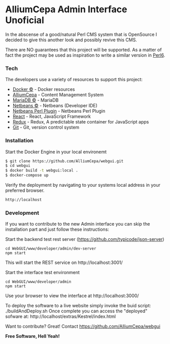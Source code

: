 # AlliumCepa Admin Interface Unoficial

In the abscense of a good/natural Perl CMS system that is OpenSource I decided to give this another look and possibly revive this CMS.

There are NO guarantees that this project will be supported.  As a matter of fact the project may be used as inspiration to write a similar version in [Perl6](https://perl6.org).

### Tech

The developers use a variety of resources to support this project:

* [Docker &copy;](https://www.docker.com) - Docker resources
* [AlliumCepa](https://github.com/AlliumCepa/webgui) - Content Management System
* [MariaDB &copy;](https://mariadb.org) - MariaDB
* [Netbeans &copy;](https://netbeans.org) - Netbeans (Developer IDE)
* [Netbeans Perl Plugin](http://plugins.netbeans.org/plugin/36183/perl-on-netbeans) - Netbeans Perl Plugin
* [React](https://reactjs.org) - React, JavaScript Framework
* [Redux](https://redux.js.org) - Redux, A predictable state container for JavaScript apps
* [Git](https://git-scm.com) - Git, version control system 

### Installation
Start the Docker Engine in your local environemt

```sh
$ git clone https://github.com/AlliumCepa/webgui.git
$ cd webgui
$ docker build -t webgui:local .
$ docker-compose up
```

Verify the deployment by navigating to your systems local address in your preferred browser.

```sh
http://localhost
```

### Development

If you want to contribute to the new Admin interface you can skip the installation part and just follow these instructions:

Start the backend test rest server (https://github.com/typicode/json-server) 
```
cd WebGUI/www/developer/admin/dev-server
npm start
```
This will start the REST service on http://localhost:3001/

Start the interface test environment
```
cd WebGUI/www/developer/admin
npm start
```
Use your browser to view the interface at http://localhost:3000/

To deploy the software to a live website simply invoke the buid script: ./buildAndDeploy.sh
Once complete you can access the "deployed" sofware at:  http://localhost/extras/Kestrel/index.html

Want to contribute? Great!
Contact https://github.com/AlliumCepa/webgui 

**Free Software, Hell Yeah!**
